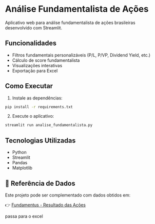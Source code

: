 # Análise Fundamentalista de Ações

Aplicativo web para análise fundamentalista de ações brasileiras desenvolvido com Streamlit.

## Funcionalidades

- Filtros fundamentais personalizáveis (P/L, P/VP, Dividend Yield, etc.)
- Cálculo de score fundamentalista
- Visualizações interativas
- Exportação para Excel

## Como Executar

1. Instale as dependências:
```bash
pip install -r requirements.txt
```

2. Execute o aplicativo:
```bash
streamlit run analise_fundamentalista.py
```

## Tecnologias Utilizadas

- Python
- Streamlit
- Pandas
- Matplotlib

 ## 🔗 Referência de Dados

Este projeto pode ser complementado com dados obtidos em:

👉 [Fundamentus - Resultado das Ações](https://www.fundamentus.com.br/resultado.php)

passa para o excel
